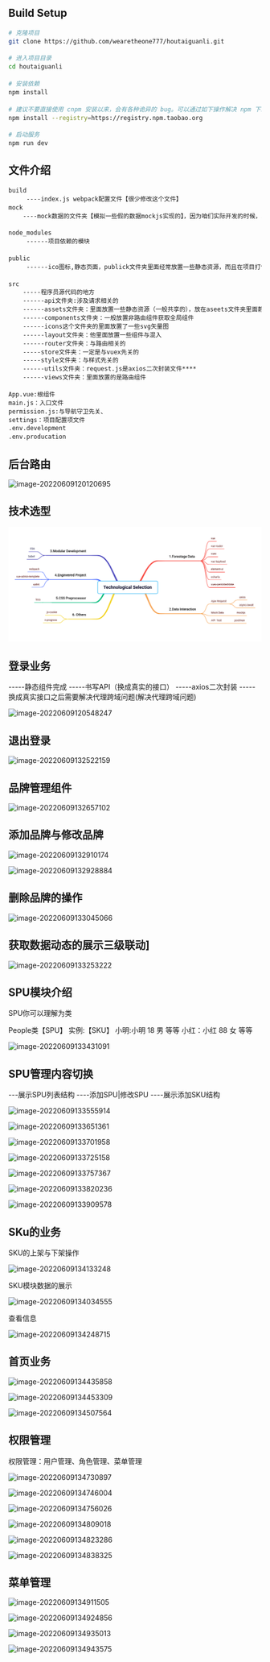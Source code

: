 ## Build Setup

```bash
# 克隆项目
git clone https://github.com/wearetheone777/houtaiguanli.git

# 进入项目目录
cd houtaiguanli

# 安装依赖
npm install

# 建议不要直接使用 cnpm 安装以来，会有各种诡异的 bug。可以通过如下操作解决 npm 下载速度慢的问题
npm install --registry=https://registry.npm.taobao.org

# 启动服务
npm run dev
```

## 文件介绍

```bash
build
     ----index.js webpack配置文件【很少修改这个文件】
mock
    ----mock数据的文件夹【模拟一些假的数据mockjs实现的】，因为咱们实际开发的时候，利用的是真是接口

node_modules
     ------项目依赖的模块

public
     ------ico图标,静态页面，publick文件夹里面经常放置一些静态资源，而且在项目打包的时候webpack不会编译这个文件夹，原封不动的打包到dist文件夹里面

src
    -----程序员源代码的地方
    ------api文件夹:涉及请求相关的
    ------assets文件夹：里面放置一些静态资源（一般共享的），放在aseets文件夹里面静态资源，在webpack打包的时候，会进行编译
    ------components文件夹：一般放置非路由组件获取全局组件
    ------icons这个文件夹的里面放置了一些svg矢量图
    ------layout文件夹：他里面放置一些组件与混入
    ------router文件夹：与路由相关的
    -----store文件夹：一定是与vuex先关的
    -----style文件夹：与样式先关的
    ------utils文件夹：request.js是axios二次封装文件****
    ------views文件夹：里面放置的是路由组件

App.vue:根组件
main.js：入口文件
permission.js:与导航守卫先关、
settings：项目配置项文件
.env.development
.env.producation
```

## 后台路由

![image-20220609120120695](https://150-9155-1312350958.cos.ap-chengdu.myqcloud.com/img202206091350089.png)

## 技术选型

![image-20220609120147762](https://raw.githubusercontent.com/ShiyuFang1/Shangpinhui-background-management/main/src/assets/%E5%BE%AE%E4%BF%A1%E6%88%AA%E5%9B%BE_20220920115107.png)

## 登录业务

 -----静态组件完成
  -----书写API（换成真实的接口）
  -----axios二次封装
  -----换成真实接口之后需要解决代理跨域问题(解决代理跨域问题)

![image-20220609120548247](https://150-9155-1312350958.cos.ap-chengdu.myqcloud.com/img202206091350092.png)

## 退出登录

![image-20220609132522159](https://150-9155-1312350958.cos.ap-chengdu.myqcloud.com/img202206091350093.png)

## 品牌管理组件

![image-20220609132657102](https://150-9155-1312350958.cos.ap-chengdu.myqcloud.com/img202206091350094.png)

## 添加品牌与修改品牌

![image-20220609132910174](https://150-9155-1312350958.cos.ap-chengdu.myqcloud.com/img202206091350095.png)

![image-20220609132928884](https://150-9155-1312350958.cos.ap-chengdu.myqcloud.com/img202206091350096.png)

## 删除品牌的操作

![image-20220609133045066](https://150-9155-1312350958.cos.ap-chengdu.myqcloud.com/img202206091350097.png)

## 获取数据动态的展示三级联动]

![image-20220609133253222](https://150-9155-1312350958.cos.ap-chengdu.myqcloud.com/img202206091350098.png)

## SPU模块介绍

SPU你可以理解为类

People类【SPU】
实例:【SKU】
小明:小明  18  男 等等
小红：小红  88  女 等等

![image-20220609133431091](https://150-9155-1312350958.cos.ap-chengdu.myqcloud.com/img202206091350099.png)

## SPU管理内容切换

---展示SPU列表结构
----添加SPU|修改SPU
----展示添加SKU结构

![image-20220609133555914](https://150-9155-1312350958.cos.ap-chengdu.myqcloud.com/img202206091350100.png)

![image-20220609133651361](https://150-9155-1312350958.cos.ap-chengdu.myqcloud.com/img202206091350101.png)

![image-20220609133701958](https://150-9155-1312350958.cos.ap-chengdu.myqcloud.com/img202206091350102.png)

![image-20220609133725158](https://150-9155-1312350958.cos.ap-chengdu.myqcloud.com/img202206091350103.png)

![image-20220609133757367](https://150-9155-1312350958.cos.ap-chengdu.myqcloud.com/img202206091350104.png)

![image-20220609133820236](https://150-9155-1312350958.cos.ap-chengdu.myqcloud.com/img202206091350105.png)

![image-20220609133909578](https://150-9155-1312350958.cos.ap-chengdu.myqcloud.com/img202206091350106.png)

## SKu的业务

SKU的上架与下架操作

![image-20220609134133248](https://150-9155-1312350958.cos.ap-chengdu.myqcloud.com/img202206091350107.png)

SKU模块数据的展示

![image-20220609134034555](https://150-9155-1312350958.cos.ap-chengdu.myqcloud.com/img202206091350108.png)

查看信息

![image-20220609134248715](https://150-9155-1312350958.cos.ap-chengdu.myqcloud.com/img202206091350109.png)

## 首页业务

![image-20220609134435858](https://150-9155-1312350958.cos.ap-chengdu.myqcloud.com/img202206091350110.png)

![image-20220609134453309](https://150-9155-1312350958.cos.ap-chengdu.myqcloud.com/img202206091350111.png)

![image-20220609134507564](https://150-9155-1312350958.cos.ap-chengdu.myqcloud.com/img202206091350112.png)

## 权限管理

权限管理：用户管理、角色管理、菜单管理

![image-20220609134730897](https://150-9155-1312350958.cos.ap-chengdu.myqcloud.com/img202206091350113.png)

![image-20220609134746004](https://150-9155-1312350958.cos.ap-chengdu.myqcloud.com/img202206091350114.png)

![image-20220609134756026](https://150-9155-1312350958.cos.ap-chengdu.myqcloud.com/img202206091350115.png)

![image-20220609134809018](https://150-9155-1312350958.cos.ap-chengdu.myqcloud.com/img202206091350116.png)

![image-20220609134823286](https://150-9155-1312350958.cos.ap-chengdu.myqcloud.com/img202206091350117.png)

![image-20220609134838325](https://150-9155-1312350958.cos.ap-chengdu.myqcloud.com/img202206091350118.png)

## 菜单管理

![image-20220609134911505](https://150-9155-1312350958.cos.ap-chengdu.myqcloud.com/img202206091350120.png)

![image-20220609134924856](https://150-9155-1312350958.cos.ap-chengdu.myqcloud.com/img202206091350121.png)

![image-20220609134935013](https://150-9155-1312350958.cos.ap-chengdu.myqcloud.com/img202206091350122.png)

![image-20220609134943575](https://150-9155-1312350958.cos.ap-chengdu.myqcloud.com/img202206091350123.png)
